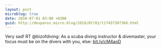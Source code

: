 ```yaml
---
layout: post
microblog: true
date: 2010-07-01 03:00 +0300
guid: http://desparoz.micro.blog/2010/07/01/t17457307368.html
---
```

Very sad! RT @bizofdiving: As a scuba diving instructor &amp; divemaster, your focus must be on the divers with you, else: [bit.ly/cM4aoD](http://bit.ly/cM4aoD)
